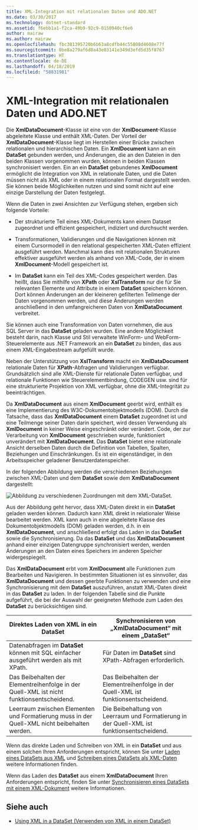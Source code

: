```yaml
---
title: XML-Integration mit relationalen Daten und ADO.NET
ms.date: 03/30/2017
ms.technology: dotnet-standard
ms.assetid: f6ebb1a1-f2ca-49b9-92c9-0150940cf6e6
author: mairaw
ms.author: mairaw
ms.openlocfilehash: fbc381395720b6b63a8cdfb44c55808d4608e77f
ms.sourcegitcommit: 0be8a279af6d8a43e03141e349d3efd5d35f8767
ms.translationtype: HT
ms.contentlocale: de-DE
ms.lasthandoff: 04/18/2019
ms.locfileid: "58831981"
---
```

# <a name="xml-integration-with-relational-data-and-adonet"></a>XML-Integration mit relationalen Daten und ADO.NET
Die **XmlDataDocument**-Klasse ist eine von der **XmlDocument**-Klasse abgeleitete Klasse und enthält XML-Daten. Der Vorteil der **XmlDataDocument**-Klasse liegt im Herstellen einer Brücke zwischen relationalen und hierarchischen Daten. Ein **XmlDocument** kann an ein **DataSet** gebunden werden, und Änderungen, die an den Dateien in den beiden Klassen vorgenommen wurden, können in beiden Klassen synchronisiert werden. Ein an ein **DataSet** gebundenes **XmlDocument** ermöglicht die Integration von XML in relationale Daten, und die Daten müssen nicht als XML oder in einem relationalen Format dargestellt werden. Sie können beide Möglichkeiten nutzen und sind somit nicht auf eine einzige Darstellung der Daten festgelegt.  
  
 Wenn die Daten in zwei Ansichten zur Verfügung stehen, ergeben sich folgende Vorteile:  
  
-   Der strukturierte Teil eines XML-Dokuments kann einem Dataset zugeordnet und effizient gespeichert, indiziert und durchsucht werden.  
  
-   Transformationen, Validierungen und die Navigationen können mit einem Cursormodell in den relational gespeicherten XML-Daten effizient ausgeführt werden. Manchmal kann dies mit relationalen Strukturen effektiver ausgeführt werden als anhand von XML-Code, der in einem **XmlDocument**-Modell gespeichert ist.  
  
-   Im **DataSet** kann ein Teil des XML-Codes gespeichert werden. Das heißt, dass Sie mithilfe von **XPath** oder **XslTransform** nur die für Sie relevanten Elemente und Attribute in einem **DataSet** speichern können. Dort können Änderungen an der kleineren gefilterten Teilmenge der Daten vorgenommen werden, und diese Änderungen werden anschließend in den umfangreicheren Daten von **XmlDataDocument** verbreitet.  
  
 Sie können auch eine Transformation von Daten vornehmen, die aus SQL Server in das **DataSet** geladen wurden. Eine andere Möglichkeit besteht darin, nach Klasse und Stil verwaltete WinForm- und WebForm-Steuerelemente aus .NET Framework an ein **DataSet** zu binden, das aus einem XML-Eingabestream aufgefüllt wurde.  
  
 Neben der Unterstützung von **XslTransform** macht ein **XmlDataDocument** relationale Daten für **XPath**-Abfragen und Validierungen verfügbar.  Grundsätzlich sind alle XML-Dienste für relationale Daten verfügbar, und relationale Funktionen wie Steuerelementbindung, CODEGEN usw. sind für eine strukturierte Projektion von XML verfügbar, ohne die XML-Integrität zu beeinträchtigen.  
  
 Da **XmlDataDocument** aus einem **XmlDocument** geerbt wird, enthält es eine Implementierung des W3C-Dokumentobjektmodells (DOM). Durch die Tatsache, dass das **XmlDataDocument** einem **DataSet** zugeordnet ist und eine Teilmenge seiner Daten darin speichert, wird dessen Verwendung als **XmlDocument** in keiner Weise eingeschränkt oder verändert. Code, der zur Verarbeitung von **XmlDocument** geschrieben wurde, funktioniert unverändert mit **XmlDataDocument**. Das **DataSet** bietet eine relationale Ansicht derselben Daten durch die Definition von Tabellen, Spalten, Beziehungen und Einschränkungen. Es ist ein eigenständiger, in den Arbeitsspeicher geladener Benutzerdatenspeicher.  
  
 In der folgenden Abbildung werden die verschiedenen Beziehungen zwischen XML-Daten und dem **DataSet** sowie dem **XmlDataDocument** dargestellt: 
  
 ![Abbildung zu verschiedenen Zuordnungen mit dem XML-DataSet.](./media/xml-integration-with-relational-data-and-adonet/xml-integration-relational-data-adodotnet.gif)  
  
 Aus der Abbildung geht hervor, dass XML-Daten direkt in ein **DataSet** geladen werden können. Dadurch kann XML direkt in relationaler Weise bearbeitet werden. XML kann auch in eine abgeleitete Klasse des Dokumentobjektmodells (DOM) geladen werden, d.h. in ein **XmlDataDocument**, und anschließend erfolgt das Laden in das **DataSet** sowie die Synchronisierung. Da das **DataSet** und das **XmlDataDocument** anhand einer einzigen Datengruppe synchronisiert werden, werden Änderungen an den Daten eines Speichers im anderen Speicher widergespiegelt.  
  
 Das **XmlDataDocument** erbt vom **XmlDocument** alle Funktionen zum Bearbeiten und Navigieren. In bestimmten Situationen ist es sinnvoller, das **XmlDataDocument** und dessen geerbte Funktionen zu verwenden und eine Synchronisierung mit dem **DataSet** auszuführen, anstatt XML-Daten direkt in das **DataSet** zu laden. In der folgenden Tabelle sind die Punkte aufgeführt, die bei der Auswahl der geeigneten Methode zum Laden des **DataSet** zu berücksichtigen sind.  
  
|Direktes Laden von XML in ein DataSet|Synchronisieren von „XmlDataDocument“ mit einem „DataSet“|  
|----------------------------------------------|-----------------------------------------------------------|  
|Datenabfragen im **DataSet** können mit SQL einfacher ausgeführt werden als mit XPath.|Für Daten im **DataSet** sind XPath-Abfragen erforderlich.|  
|Das Beibehalten der Elementreihenfolge in der Quell-XML ist nicht funktionsentscheidend.|Das Beibehalten der Elementreihenfolge in der Quell-XML ist funktionsentscheidend.|  
|Leerraum zwischen Elementen und Formatierung muss in der Quell-XML nicht beibehalten werden.|Die Beibehaltung von Leerraum und Formatierung in der Quell-XML ist funktionsentscheidend.|  
  
 Wenn das direkte Laden und Schreiben von XML in ein **DataSet** und aus einem solchen Ihren Anforderungen entspricht, können Sie unter [Laden eines DataSets aus XML](../../../../docs/framework/data/adonet/dataset-datatable-dataview/loading-a-dataset-from-xml.md) und [Schreiben eines DataSets als XML-Daten](../../../../docs/framework/data/adonet/dataset-datatable-dataview/writing-dataset-contents-as-xml-data.md) weitere Informationen finden.  
  
 Wenn das Laden des **DataSet** aus einem **XmlDataDocument** Ihren Anforderungen entspricht, finden Sie unter [Synchronisieren eines DataSets mit einem XML-Dokument](../../../../docs/framework/data/adonet/dataset-datatable-dataview/dataset-and-xmldatadocument-synchronization.md) weitere Informationen.  
  
## <a name="see-also"></a>Siehe auch

- [Using XML in a DataSet (Verwenden von XML in einem DataSet)](../../../../docs/framework/data/adonet/dataset-datatable-dataview/using-xml-in-a-dataset.md)
